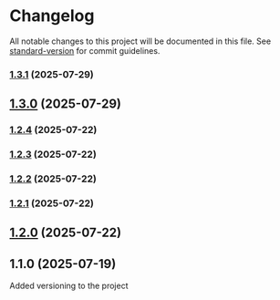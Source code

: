 # Changelog

All notable changes to this project will be documented in this file. See [standard-version](https://github.com/conventional-changelog/standard-version) for commit guidelines.

### [1.3.1](https://github.com/minetdd/psha/compare/v1.3.0...v1.3.1) (2025-07-29)

## [1.3.0](https://github.com/minetdd/psha/compare/v1.2.4...v1.3.0) (2025-07-29)

### [1.2.4](https://github.com/minetdd/psha/compare/v1.2.3...v1.2.4) (2025-07-22)

### [1.2.3](https://github.com/minetdd/psha/compare/v1.2.2...v1.2.3) (2025-07-22)

### [1.2.2](https://github.com/minetdd/psha/compare/v1.2.1...v1.2.2) (2025-07-22)

### [1.2.1](https://github.com/minetdd/psha/compare/v1.2.0...v1.2.1) (2025-07-22)

## [1.2.0](https://github.com/minetdd/psha/compare/v1.1.0...v1.2.0) (2025-07-22)

## 1.1.0 (2025-07-19)
Added versioning to the project
